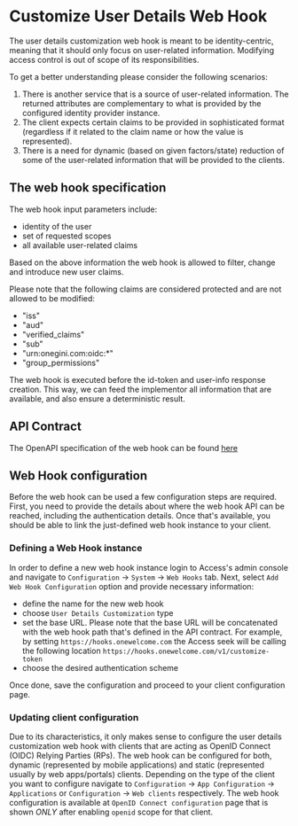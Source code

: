 # Customize User Details Web Hook

The user details customization web hook is meant to be identity-centric, meaning that it should only focus on user-related information.
Modifying access control is out of scope of its responsibilities.

To get a better understanding please consider the following scenarios:

1. There is another service that is a source of user-related information. The returned attributes are complementary to what is provided by the
configured identity provider instance.
2. The client expects certain claims to be provided in sophisticated format (regardless if it related to the claim name or how the value is
represented).
3. There is a need for dynamic (based on given factors/state) reduction of some of the user-related information that will be provided to the
clients.

## The web hook specification

The web hook input parameters include:

- identity of the user
- set of requested scopes
- all available user-related claims

Based on the above information the web hook is allowed to filter, change and introduce new user claims.

Please note that the following claims are considered protected and are not allowed to be modified:

- "iss"
- "aud"
- "verified_claims"
- "sub"
- "urn:onegini.com:oidc:*"
- "group_permissions"

The web hook is executed before the id-token and user-info response creation. This way, we can feed the implementor all information that
are available, and also ensure a deterministic result.

## API Contract

The OpenAPI specification of the web hook can be found [here](./customize-user-details-hook.yaml)

## Web Hook configuration

Before the web hook can be used a few configuration steps are required. First, you need to provide the details about where the web hook API
can be reached, including the authentication details. Once that's available, you should be able to link the just-defined web hook instance
to your client.

### Defining a Web Hook instance

In order to define a new web hook instance login to Access's admin console and navigate to `Configuration` -> `System` -> `Web Hooks` tab.
Next, select `Add Web Hook Configuration` option and provide necessary information:

- define the name for the new web hook
- choose `User Details Customization` type
- set the base URL. Please note that the base URL will be concatenated with the web hook path that's defined in the API contract. For
example, by setting `https://hooks.onewelcome.com` the Access seek will be calling the following location
`https://hooks.onewelcome.com/v1/customize-token`
- choose the desired authentication scheme

Once done, save the configuration and proceed to your client configuration page.

### Updating client configuration

Due to its characteristics, it only makes sense to configure the user details customization web hook with clients that are acting as OpenID
Connect (OIDC) Relying Parties (RPs). The web hook can be configured for both, dynamic (represented by mobile applications) and static
(represented usually by web apps/portals) clients. Depending on the type of the client you want to configure navigate to `Configuration` ->
`App Configuration` -> `Applications` or `Configuration` -> `Web clients` respectively.
The web hook configuration is available at `OpenID Connect configuration` page that is shown *ONLY* after enabling `openid` scope for that
client.